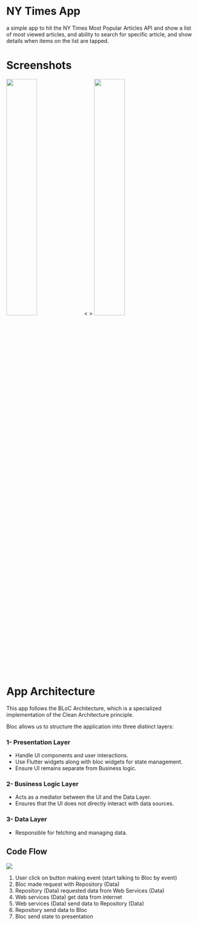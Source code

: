 # NY Times App
a simple app to hit the NY Times Most Popular Articles API and show a list of most viewed articles, and ability to search for specific article, and show details when items on the list are tapped.

# Screenshots
<div >
  <img src = "https://github.com/user-attachments/assets/f2847376-b0f2-4b9f-b92d-421a9baad09e" width = "40%">
  <       >    
  <img src = "https://github.com/user-attachments/assets/66d1ffa9-38ec-476e-84c1-49c0495e1c87" width = "40%">

# App Architecture
This app follows the BLoC Architecture, which is a specialized implementation of the Clean Architecture principle.

Bloc allows us to structure the application into three distinct layers:

### 1- Presentation Layer
- Handle UI components and user interactions.
- Use Flutter widgets along with bloc widgets for state management.
- Ensure UI remains separate from Business logic.

### 2- Business Logic Layer
- Acts as a mediator between the UI and the Data Layer.
- Ensures that the UI does not directly interact with data sources.

### 3- Data Layer
- Responsible for fetching and managing data.
## Code Flow
<img src = "https://github.com/user-attachments/assets/96ddf1da-e512-4fb8-8e9f-4bb506bcaa92">

1. User click on button making event (start talking to Bloc by event)
2. Bloc made request with Repository (Data)
3. Repository (Data) requested data from Web Services (Data)
4. Web services (Data) get data from internet
5. Web services (Data) send data to Repository (Data)
6. Repository send data to Bloc
7. Bloc send state to presentation 
